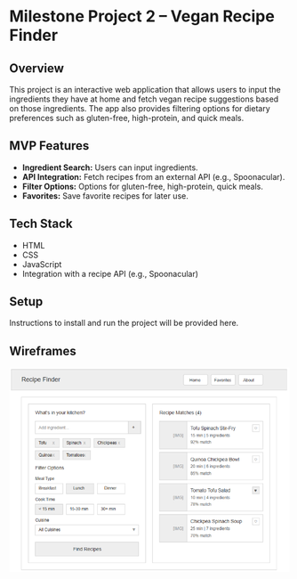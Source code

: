 # Milestone Project 2 – Vegan Recipe Finder

## Overview
This project is an interactive web application that allows users to input the ingredients they have at home and fetch vegan recipe suggestions based on those ingredients. The app also provides filtering options for dietary preferences such as gluten-free, high-protein, and quick meals.

## MVP Features
- **Ingredient Search:** Users can input ingredients.
- **API Integration:** Fetch recipes from an external API (e.g., Spoonacular).
- **Filter Options:** Options for gluten-free, high-protein, quick meals.
- **Favorites:** Save favorite recipes for later use.

## Tech Stack
- HTML
- CSS
- JavaScript
- Integration with a recipe API (e.g., Spoonacular)

## Setup
Instructions to install and run the project will be provided here.

## Wireframes
![UI Wireframe](assets/wireframe.png)

